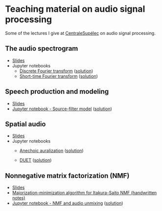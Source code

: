 # Teaching material on audio signal processing

Some of the lectures I give at [CentraleSupélec](https://www.centralesupelec.fr/en/) on audio signal processing.

## The audio spectrogram

- [Slides](https://sleglaive.github.io/teachings/image-son/session1/slides/slides.html)
- Jupyter notebooks
    - [Discrete Fourier transform](session1/lab/DFT.ipynb) ([solution](session1/lab/DFT%20(solution).ipynb))
    - [Short-time Fourier transform](session1/lab/STFT.ipynb) ([solution](session1/lab/STFT%20(solution).ipynb))

## Speech production and modeling

- [Slides](https://sleglaive.github.io/teachings/image-son/session2/slides/slides.html)
- [Jupyter notebook - Source-filter model](session2/lab/source_filter.ipynb) ([solution](session2/lab/source_filter_complete.ipynb))


## Spatial audio

- [Slides](https://sleglaive.github.io/teachings/image-son/session3/slides/slides.html)
- Jupyter notebooks
    - [Anechoic auralization](session3/lab/anechoic_auralization.ipynb) ([solution](session3/lab/anechoic_auralization%20(complete).ipynb))

    - [DUET](session3/lab/DUET.ipynb) ([solution](session3/lab/DUET%20(complete).ipynb))

## Nonnegative matrix factorization (NMF)

- [Slides](https://sleglaive.github.io/teachings/image-son/session4/slides/slides.html)
- [Majorization-minimization algorithm for Itakura-Saito NMF (handwritten notes)](session4/IS-NMF.pdf)
- [Jupyter notebook - NMF and audio unmixing](session4/lab/NMF.ipynb) ([solution](session4/lab/NMF%20(solution).ipynb))
